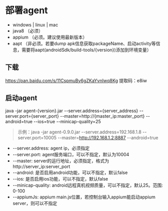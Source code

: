 # 部署agent
* windows | linux | mac
* java8 （必须）
* appium （必须。建议使用最新版本）
* aapt （非必须。若要dump apk信息获取packageName、启动activity等信息，需要将aapt(androidSdk/build-tools/{version})添加到环境变量）

## 下载
https://pan.baidu.com/s/11CspmuBy6gZKaYvnIwq8Kg  提取码：e8iw

## 启动agent
java -jar agent-{version}.jar --server.address={server_address} --server.port={server_port} --master=http://{master_ip:master_port}
--android=true --ios=true --minicap-quality=25
> 示例：java -jar agent-0.9.0.jar --server.address=192.168.1.8 --server.port=10005 --master=http://192.168.1.2:8887 --android=true

* --server.address: agent ip，必须指定
* --server.port: agent服务端口，可以不指定，默认为10004
* --master: server的运行地址，必须指定，格式为http://server_ip:server_port
* --android: 是否启用android功能，可以不指定，默认false
* --ios: 是否启用ios功能，可以不指定，默认false
* --minicap-quality: android远程真机视频质量，可以不指定，默认25。范围: 0-100
* --appiumJs: appium main.js位置，若控制台输入appium能启动appium server，则可以不指定
